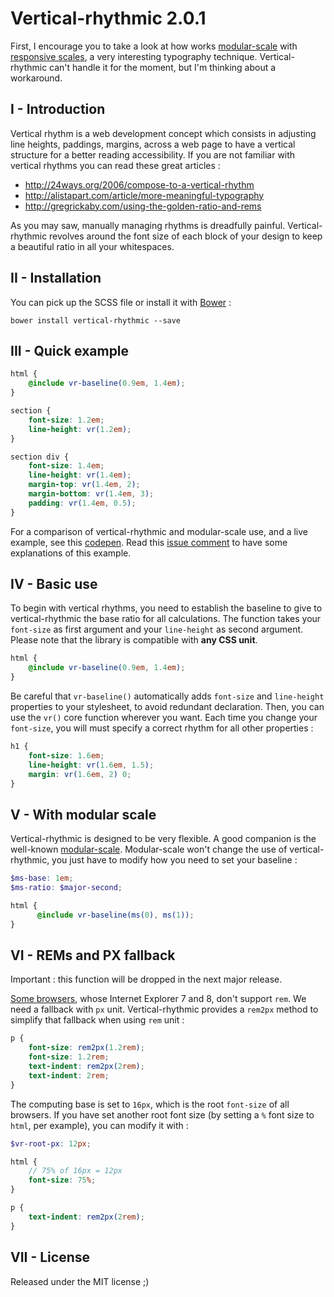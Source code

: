 Vertical-rhythmic 2.0.1
=======================

First, I encourage you to take a look at how works [modular-scale](https://github.com/modularscale/modularscale-sass) with [responsive scales](http://madebymike.com.au/writing/precise-control-responsive-typography/), a very interesting typography technique. Vertical-rhythmic can't handle it for the moment, but I'm thinking about a workaround.

I - Introduction
----------------

Vertical rhythm is a web development concept which consists in adjusting line heights, paddings, margins, across a web page to have a vertical structure for a better reading accessibility. If you are not familiar with vertical rhythms you can read these great articles :

- http://24ways.org/2006/compose-to-a-vertical-rhythm
- http://alistapart.com/article/more-meaningful-typography
- http://gregrickaby.com/using-the-golden-ratio-and-rems

As you may saw, manually managing rhythms is dreadfully painful. Vertical-rhythmic revolves around the font size of each block of your design to keep a beautiful ratio in all your whitespaces.

II - Installation
-----------------

You can pick up the SCSS file or install it with [Bower](http://bower.io) :

```
bower install vertical-rhythmic --save
```

III - Quick example
-------------------

```scss
html {
	@include vr-baseline(0.9em, 1.4em);
}

section {
	font-size: 1.2em;
	line-height: vr(1.2em);
}

section div {
	font-size: 1.4em;
	line-height: vr(1.4em);
	margin-top: vr(1.4em, 2);
	margin-bottom: vr(1.4em, 3);
	padding: vr(1.4em, 0.5);
}
```

For a comparison of vertical-rhythmic and modular-scale use, and a live example, see this [codepen](http://codepen.io/pyrsmk/pen/PNeJgg). Read this [issue comment](https://github.com/pyrsmk/vertical-rhythmic/issues/5#issuecomment-211293872) to have some explanations of this example.

IV - Basic use
--------------

To begin with vertical rhythms, you need to establish the baseline to give to vertical-rhythmic the base ratio for all calculations. The function takes your `font-size` as first argument and your `line-height` as second argument. Please note that the library is compatible with __any CSS unit__.

```scss
html {
	@include vr-baseline(0.9em, 1.4em);
}
```

Be careful that `vr-baseline()` automatically adds `font-size` and `line-height` properties to your stylesheet, to avoid redundant declaration. Then, you can use the `vr()` core function wherever you want. Each time you change your `font-size`, you will must specify a correct rhythm for all other properties :

```scss
h1 {
	font-size: 1.6em;
	line-height: vr(1.6em, 1.5);
	margin: vr(1.6em, 2) 0;
}
```

V - With modular scale
----------------------

Vertical-rhythmic is designed to be very flexible. A good companion is the well-known [modular-scale](https://github.com/Team-Sass/modular-scale). Modular-scale won't change the use of vertical-rhythmic, you just have to modify how you need to set your baseline :

```scss
$ms-base: 1em;
$ms-ratio: $major-second;

html {
	  @include vr-baseline(ms(0), ms(1));
}
```

VI - REMs and PX fallback
-------------------------

Important : this function will be dropped in the next major release.

[Some browsers](http://caniuse.com/#feat=rem), whose Internet Explorer 7 and 8, don't support `rem`. We need a fallback with `px` unit. Vertical-rhythmic provides a `rem2px` method to simplify that fallback when using `rem` unit :

```scss
p {
	font-size: rem2px(1.2rem);
	font-size: 1.2rem;
	text-indent: rem2px(2rem);
	text-indent: 2rem;
}
```

The computing base is set to `16px`, which is the root `font-size` of all browsers. If you have set another root font size (by setting a `%` font size to `html`, per example), you can modify it with :

```scss
$vr-root-px: 12px;

html {
	// 75% of 16px = 12px
	font-size: 75%;
}

p {
	text-indent: rem2px(2rem);
}
```

VII - License
-------------

Released under the MIT license ;)
